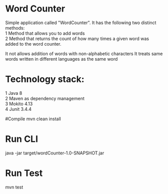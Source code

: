 
# Word Counter 
Simple application called "WordCounter". It has the following two distinct methods:  
1 Method that allows you to add words     
2 Method that returns the count of how many times a given word was added to the word counter.    

It not allows addition of words with non-alphabetic characters
It treats same words written in different languages as the same word

# Technology stack:
1 Java 8  
2 Maven as dependency management  
3 Mokito 4.13  
4 Junit 3.4.4  


#Compile 
mvn clean install  

# Run CLI  
java -jar target/wordCounter-1.0-SNAPSHOT.jar  

# Run Test  
mvn test  

